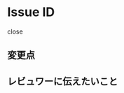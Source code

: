 # Issue ID

close

 <!-- 例: feature-00の場合、`#00`とする -->

## 変更点

 <!-- 例: スクリーンショットや確認用URLがあると助かる -->

## レビュワーに伝えたいこと
